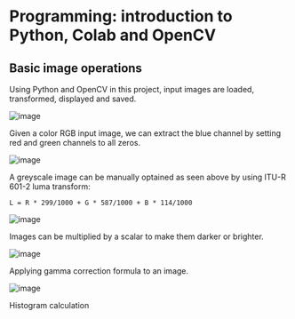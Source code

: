 # Programming: introduction to Python, Colab and OpenCV

## Basic image operations 

Using Python and OpenCV in this project, input images are loaded, transformed, displayed and saved.

![image](https://user-images.githubusercontent.com/76612427/115183738-47309380-a091-11eb-80ba-f0dda1a5b2a3.png)

Given a color RGB input image, we can extract the blue channel by setting red and green channels to all zeros.

![image](https://user-images.githubusercontent.com/76612427/115183932-9eceff00-a091-11eb-9fbd-8a608ec29837.png)

A greyscale image can be manually optained as seen above by using ITU-R 601-2 luma transform:
```
L = R * 299/1000 + G * 587/1000 + B * 114/1000
```

![image](https://user-images.githubusercontent.com/76612427/115184092-f53c3d80-a091-11eb-8392-611de7d5c6e8.png)

Images can be multiplied by a scalar to make them darker or brighter.

![image](https://user-images.githubusercontent.com/76612427/115184136-0b49fe00-a092-11eb-8174-713455ef5684.png)

Applying gamma correction formula to an image.

![image](https://user-images.githubusercontent.com/76612427/115184205-2b79bd00-a092-11eb-8ee3-b82b007e34d1.png)

Histogram calculation
